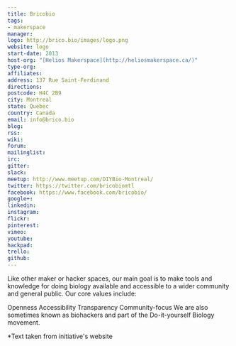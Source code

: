```yaml
---
title: Bricobio
tags:
- makerspace
manager:
logo: http://brico.bio/images/logo.png
website: logo
start-date: 2013
host-org: "[Helios Makerspace](http://heliosmakerspace.ca/)"
type-org:
affiliates:
address: 137 Rue Saint-Ferdinand
directions:
postcode: H4C 2B9
city: Montreal
state: Quebec
country: Canada
email: info@brico.bio
blog:
rss:
wiki:
forum:
mailinglist:
irc:
gitter:
slack:
meetup: http://www.meetup.com/DIYBio-Montreal/
twitter: https://twitter.com/bricobiomtl
facebook: https://www.facebook.com/bricobio/
google+:
linkedin:
instagram:
flickr:
pinterest:
vimeo:
youtube:
hackpad:
trello:
github:
---
```


Like other maker or hacker spaces, our main goal is to make tools and knowledge for doing biology available and accessible to a wider community and general public. Our core values include:

Openness
Accessibility
Transparency
Community-focus
We are also sometimes known as biohackers and part of the Do-it-yourself Biology movement.


\*Text taken from initiative's website
